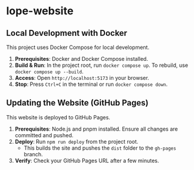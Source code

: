# lope-website

## Local Development with Docker

This project uses Docker Compose for local development.

1. **Prerequisites**: Docker and Docker Compose installed.
2. **Build & Run**: In the project root, run `docker compose up`. To rebuild, use `docker compose up --build`.
3. **Access**: Open `http://localhost:5173` in your browser.
4. **Stop**: Press `Ctrl+C` in the terminal or run `docker compose down`.

## Updating the Website (GitHub Pages)

This website is deployed to GitHub Pages.

1. **Prerequisites**: Node.js and pnpm installed. Ensure all changes are committed and pushed.
2. **Deploy**: Run `npm run deploy` from the project root.
    * This builds the site and pushes the `dist` folder to the `gh-pages` branch.
3. **Verify**: Check your GitHub Pages URL after a few minutes.
